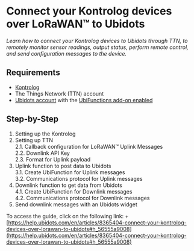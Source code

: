 # Connect your Kontrolog devices over LoRaWAN™ to Ubidots
*Learn how to connect your Kontrolog devices to Ubidots through TTN, to remotely monitor sensor readings, output status, perform remote control, and send configuration messages to the device.*

## Requirements
+ [Kontrolog](https://omicroniot.com/beta-9-2/)
+ The Things Network (TTN) account
+ [Ubidots account](https://es.ubidots.com/signup) with the [UbiFunctions add-on enabled](https://help.ubidots.com/en/articles/2094690-plans-billing-how-to-add-ubifunctions-to-my-account)

## Step-by-Step
1. Setting up the Kontrolog
2. Setting up TTN   
   2.1. Callback configuration for LoRaWAN™ Uplink Messages   
   2.2. Downlink API Key   
   2.3. Format for Uplink payload   
3. Uplink function to post data to Ubidots   
   3.1. Create UbiFunction for Uplink messages   
   3.2. Communications protocol for Uplink messages   
4. Downlink function to get data from Ubidots   
   4.1. Create UbiFunction for Downlink messages   
   4.2. Communications protocol for Downlink messages   
5. Send downlink messages with an Ubidots widget

To access the guide, click on the following link: + [https://help.ubidots.com/en/articles/8365404-connect-your-kontrolog-devices-over-lorawan-to-ubidots#h_56555a9008](https://help.ubidots.com/en/articles/8365404-connect-your-kontrolog-devices-over-lorawan-to-ubidots#h_56555a9008)


